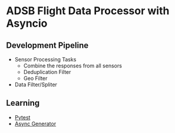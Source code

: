 # ADSB Flight Data Processor with **Asyncio**

## Development Pipeline

* Sensor Processing Tasks
    - Combine the responses from all sensors
    - Deduplication Filter
    - Geo Filter
* Data Filter/Spliter

## Learning
* [Pytest](./learning/pytest.md)
* [Async Generator](./learning/async_generator.md)
